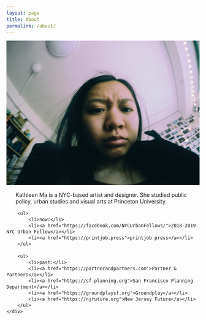 ```yaml
---
layout: page
title: About
permalink: /about/
---
```



<div class="row">
	<div class="col-md-6">
		<img src="/img/mug.png">
	</div>
	<div class="col-md-6">
		<ul>Kathleen Ma is a NYC-based artist and designer. She studied public policy, urban studies and visual arts at Princeton University. </ul>

		<ul>
			<li>now:</li>
			<li><a href="https://facebook.com/NYCUrbanFellows/">2018-2019 NYC Urban Fellow</a></li>
			<li><a href="https://printjob.press">printjob press</a></li>
		</ul>

		<ul>
			<li>past:</li>
			<li><a href="https://partnerandpartners.com">Partner & Partners</a></li>
			<li><a href="https://sf-planning.org">San Francisco Planning Department</a></li>
			<li><a href="https://groundplaysf.org">Groundplay</a></li>
			<li><a href="https://njfuture.org">New Jersey Future</a></li>
		</ul>
 	</div>
</div>







